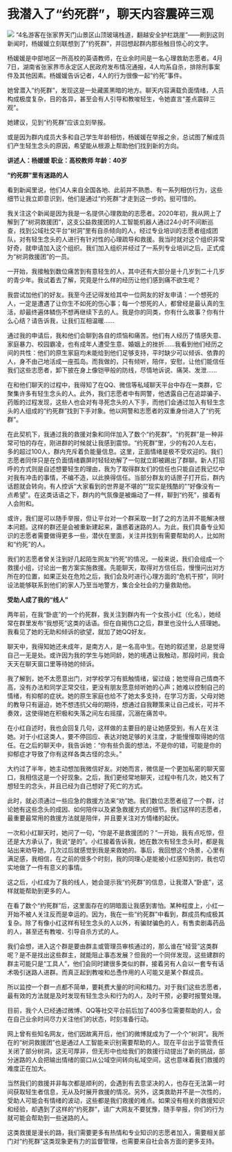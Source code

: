 # 我潜入了“约死群”，聊天内容震碎三观

![](https://inews.gtimg.com/om_bt/OUj9LLjRW1YM_M6dFKrzbmX5Zgu-Lt6rcVFK7q6GcZEDsAA/1000)
“4名游客在张家界天门山景区山顶玻璃栈道，翻越安全护栏跳崖”——刷到这则新闻时，杨媛媛立刻联想到了“约死群”，并回想起群内那些触目惊心的文字。

杨媛媛是中部地区一所高校的英语教师，在业余时间是一名心理救助志愿者。4月7日，湖南省张家界市永定区人民政府发布情况通报，4人均系自杀，排除刑事案件及其他因素。杨媛媛告诉记者，4人的行为很像一起“约死”事件。

她曾潜入“约死群”，发现这是一处藏匿黑暗的地方。聊天内容满载负面情绪，人员构成极度复杂，目的各异，甚至会有人引导和教唆轻生，令她直言“差点震碎三观”。

她建议，见到“约死群”应该立刻举报。

或是因为群内成员大多和自己学生年龄相仿，杨媛媛在举报之余，总试图了解成员们产生轻生念头的原因，希望能从根源上帮助他们找到新的方向。

**讲述人：杨媛媛 职业：高校教师 年龄：40岁**

**“约死群”里有迷路的人**

看到新闻里说，他们4人来自全国各地、此前并不熟悉、有一系列相仿行为，这些细节让我立即意识到，他们是通过“约死群”才走到这一步的。挺可惜的。

我关注这个新闻是因为我是一名提供心理救助的志愿者。2020年初，我从网上了解到了“树洞救援团”，这支公益救援团的人工智能机器人通过24小时不间断巡查，找到公域社交平台“树洞”里有自杀倾向的人，经过专业培训的志愿者组成团队，对有轻生念头的人进行有针对性的心理疏导和救援。我当时就对这个组织非常好奇，就申请加入这个组织。我们加入组织并经过了一系列专业培训之后，正式成为“树洞救援团”的一员。

一开始，我接触到数位痛苦到有意轻生的人，其中还有大部分是十几岁到二十几岁的青少年。我试着去了解，究竟是什么样的经历让他们感到痛不欲生呢？

我尝试加他们的好友。我至今还记得发给其中一位网友的好友申请：一个想死的人，一定是遭遇了让你生不如死的伤心事；每一个想死的人，都曾经是最认真的生活，却最终遍体鳞伤不想再继续下去的人。我是你的同类，你有什么故事？你有什么心结？请告诉我，让我们互相温暖……

通过我的申请后，我和他们会聊到各自的烦恼和痛苦。他们有人经历了情感失意、家庭暴力、校园霸凌，也有成年人遭受生意、婚姻上的挫折……我看到他们经历之间的共性：他们的原生家庭均未能给到他们足够支持，平时缺少可以倾诉、依靠的人，身不由己地活成一座孤岛。而我做的，只有倾听，陪伴，安慰，让他们能信任我们这些志愿者，卸下披在身上像铠甲般的防线，尽情地诉说、痛哭、发泄……

在和他们聊天的过程中，我得知了在QQ、微信等私域聊天平台中存在一类群，它聚集许多有轻生念头的人。此外，我们志愿者中有网警，他透露自己在追踪骗子、药贩的过程发现，这些人也会对有寻死念头的人下手，而他们会通过加入有轻生念头的人组成的“约死群”找到下手对象。他以网警和志愿者的双重身份进入了“约死群”。

在此契机下，我通过我的救援对象和同伴加入了数个“约死群”。“约死群”是一种非常可怕的存在，刚进群的时候就让我感到震惊。“约死群”里，少的有20人左右，多的超过100人，群内充斥着负能量信息。这里，正面情绪是极不受欢迎的。我们志愿者同伴只是在负面情绪霸屏时轻轻劝解了一句就立即被踢出了群聊。新人打招呼的方式则是自述想要轻生的理由，我为了取得群友们的信任也只能自述我记忆中对我有冲击的事情，不编不造，以此换得信任。当部分群友的话匣子打开后，群内话题就会转向，有人控诉“大家看到的世界是不堪的”“现实是残酷的”“好像没有一点希望”。在这类话语之下，群内的气氛像是被煽动了一样，聊到“约死”，接着有人会附和。

或许，我们是可以随手举报，但让平台对一个群采取一封了之的方法并不能解决根本问题。这样的群还是会被重新建起来，蛊惑着迷路的人。为此，我们具备专业知识的志愿者需要做得更多一些，潜伏在里面，关注并找到有需要帮助的人，比如附和“约死”的人。

我们的志愿者曾关注到好几起陌生网友“约死”的情况，一般来说，我们会组成一个救援小组，讨论出一套方案实施救援。先能聊天，取得对方信任后，慢慢问出对方所在的位置，如果正处在危险之后，我们会及时进行心理方面的“危机干预”，同时设法能够联系到他们的家人乃至当地警方，集合全社会的力量救助他。

**受助人成了我的“线人”**

两年前，在我“卧底”的一个约死群，我关注到群内有一个女孩小红（化名），她经常在群里发布“我想死”这类的话语。但在自揭伤口之后，群里也没什么人搭理她。我看见了她的无助和倾诉的欲望，就加了她QQ好友。

聊天中，我得知她还未成年，是南方人，是一名高中生。在她的叙述里，总是觉得自己一无是处。或许因为我的学生与她同龄，她的境遇让我触动，那段时间，我会天天在聊天窗口里等待她的倾诉。

我了解到，她不太愿意出门，对学校学习有抵触情绪，留过级；她觉得自己情商不高，没有办法和同学正常交往，更没有朋友愿意倾听她的心声；她难以控制自己的情绪，有抑郁的症状。她的原生家庭也给不了她太多支持，在学习方面，父母对她的教导只有逼迫，她不想违抗父母的期待，想通过自我鞭策来让自己成长，可并不奏效，这使得她在积极和失落之间左右摇摆，沉溺在痛苦中。

在小红自述时，我也会回复几句，这样做的主要目的是让她感受到，有人在关注她。对于小红这类人，要不停回应、表达对她足够的关注度，才能慢慢取得她的信任。在之后的聊天中，我告诉她：“你有些负面的想法，不是你的错，可能是你的抑郁症才导致了你有这样各类古怪的念头。”

大约过了半年，她主动想加我微信好友。对她而言，微信是一个更加私密的聊天窗口，我相信这是一个好现象。之后，我们更经常地聊天，过程中有几次，她又有了想轻生的念头，并且已经为自己想好了死亡的方式。

此时，就必须通过一些应急的救援方法来“劝”她。我们数位志愿者组了一个群，讨论她有这些念头的成因、如何陪伴以及紧急救援方式的细节。我们这样的志愿者，最重要最常用的救援方法就是陪伴，并且要关注对方情绪的起伏。

一次和小红聊天时，她问了一句，“你是不是救援团的？”一开始，我有点吃惊，但还是大方承认了，我说“是的”。小红接着告诉我，她在数次有轻生念头时，都是我站出来劝导她，几次过后就感觉到我是来救她的。事后，我回想这个场景，心里有满足感，我相信，在之前的很多个时刻，我的同理心是能被小红感知到的，我也切实地做了一件有意义的事情。

这之后，小红成为了我的线人，她会提示我“约死群”的信息，让我潜入“卧底”，这样就能帮助到更多的人。

在看了数个“约死群”后，这里面存在的阴暗面让我感到害怕。某种程度上，小红一开始不被人关注反而是幸运的。因为，我在一些“约死群”中看到，群成员构成极其复杂。除了有像小红这样有轻生念头的人以外，有骗财骗色的人，有售卖剧毒药品的人，甚至还有教唆、引导自杀方式的人。

我们会想，进入这个群是要由群主或管理员审核通过的，那么谁在“经营”这类群呢？是不是找出这些群主，就能阻止事态发展？但我的一个同伴发现，这些建群的群主可能只是“工具人”，他们会同时建很多类似的群，接着另有人会以一套专有话术吸引迷路人进群。而真正起到教唆和怂恿作用的人可能又是某个群成员。

所以监控一个群一点都不简单，要耗费大量的时间和精力。对于我们这些志愿者，最有效的方法就是及时发现有轻生念头和行为的人，及时干预，必要时报警处理。

目前，我个人已经通过微博、QQ等社交平台前后加了400多位需要帮助的人，会在自己业余时间尽力关注他们的状态，时刻准备行动。

网上曾有些知名网友，他们因故离开后，他们的微博就成为了一个个“树洞”。我所在的“树洞救援团”也是通过人工智能来识别需要帮助的人。现在平台出于监管责任关闭了部分树洞，这无可厚非，但无形中也给我们的救援行动提出了新的挑战，部分迷路的人会把输出情绪的窗口从公域空间转向私域空间，这也意味着我们救援的难度正在加大。

当然我们的救援并非每次都是顺利的，会遇到有去意坚决的人，也存在无法第一时间获取轻生者信息，无从及时展开救援的情况。另外，这类救助并不是一次性的，受助人可能会有情绪的波动，这些都是我们救援的难点。如果没有相关的救援知识和经验，却遇到了这样的“约死群”，请广大网友不要犹豫，随手举报，你们的行为就可能会帮助到一些迷路的人。

这类救援是漫长的路，我们需要更多有热情和专业知识的志愿者加入，需要相关部门对“约死群”这类现象更有力的监督管理，也需要来自社会各方面的更多支持。

